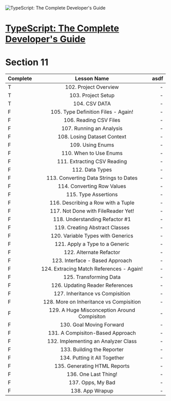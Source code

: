 ![TypeScript: The Complete Developer's Guide](https://img-b.udemycdn.com/course/240x135/2337318_abfd_5.jpg "Title")

# [TypeScript: The Complete Developer's Guide](https://www.udemy.com/course/typescript-the-complete-developers-guide/)

# Section 11

| Complete |                 Lesson Name                 | asdf |
| -------- | :-----------------------------------------: | ---: |
| T        |            102. Project Overview            |    - |
| T        |             103. Project Setup              |    - |
| T        |                104. CSV DATA                |    - |
| F        |     105. Type Definition Files - Again!     |    - |
| F        |           106. Reading CSV Files            |    - |
| F        |          107. Running an Analysis           |    - |
| F        |         108. Losing Dataset Context         |    - |
| F        |              109. Using Enums               |    - |
| F        |           110. When to Use Enums            |    - |
| F        |         111. Extracting CSV Reading         |    - |
| F        |               112. Data Types               |    - |
| F        |    113. Converting Data Strings to Dates    |    - |
| F        |         114. Converting Row Values          |    - |
| F        |            115. Type Assertions             |    - |
| F        |     116. Describing a Row with a Tuple      |    - |
| F        |     117. Not Done with FileReader Yet!      |    - |
| F        |       118. Understanding Refactor #1        |    - |
| F        |       119. Creating Abstract Classes        |    - |
| F        |      120. Variable Types with Generics      |    - |
| F        |       121. Apply a Type to a Generic        |    - |
| F        |           122. Alternate Refactor           |    - |
| F        |       123. Interface - Based Approach       |    - |
| F        |  124. Extracing Match References - Again!   |    - |
| F        |           125. Transforming Data            |    - |
| F        |       126. Updating Reader References       |    - |
| F        |       127. Inheritance vs Compisition       |    - |
| F        |   128. More on Inheritance vs Compisition   |    - |
| F        | 129. A Huge Misconception Around Compisiton |    - |
| F        |          130. Goal Moving Forward           |    - |
| F        |      131. A Compisiton-Based Approach       |    - |
| F        |     132. Implementing an Analyzer Class     |    - |
| F        |         133. Building the Reporter          |    - |
| F        |        134. Putting it All Together         |    - |
| F        |        135. Generating HTML Reports         |    - |
| F        |            136. One Last Thing!             |    - |
| F        |              137. Opps, My Bad              |    - |
| F        |               138. App Wrapup               |    - |
